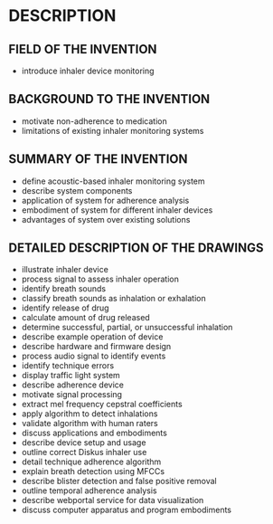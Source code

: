 # DESCRIPTION

## FIELD OF THE INVENTION

- introduce inhaler device monitoring

## BACKGROUND TO THE INVENTION

- motivate non-adherence to medication
- limitations of existing inhaler monitoring systems

## SUMMARY OF THE INVENTION

- define acoustic-based inhaler monitoring system
- describe system components
- application of system for adherence analysis
- embodiment of system for different inhaler devices
- advantages of system over existing solutions

## DETAILED DESCRIPTION OF THE DRAWINGS

- illustrate inhaler device
- process signal to assess inhaler operation
- identify breath sounds
- classify breath sounds as inhalation or exhalation
- identify release of drug
- calculate amount of drug released
- determine successful, partial, or unsuccessful inhalation
- describe example operation of device
- describe hardware and firmware design
- process audio signal to identify events
- identify technique errors
- display traffic light system
- describe adherence device
- motivate signal processing
- extract mel frequency cepstral coefficients
- apply algorithm to detect inhalations
- validate algorithm with human raters
- discuss applications and embodiments
- describe device setup and usage
- outline correct Diskus inhaler use
- detail technique adherence algorithm
- explain breath detection using MFCCs
- describe blister detection and false positive removal
- outline temporal adherence analysis
- describe webportal service for data visualization
- discuss computer apparatus and program embodiments

